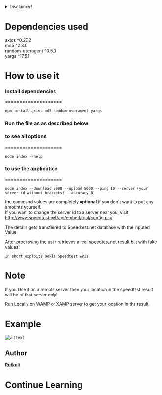 <details>
<summary>Disclaimer!</summary>
  This Project is solely for <b>Education Purpose Only</b>! The current maintainer or the future maintainer will not be responsible for any action done by the end user!
</details>   

# Dependencies used
axios ^0.27.2<br>
md5 ^2.3.0<br>
random-useragent ^0.5.0<br>
yargs ^17.5.1

# How to use it

### Install dependencies
====================

```Terminal
npm install axios md5 random-useragent yargs
```

### Run the file as as described below

### to see all options
====================
```Terminal
node index --help
```
### to use the application
====================
```Terminal
node index --download 5000 --upload 5000 --ping 10 --server (your server id without brackets) --accuracy 8
```
the command values are completely <b>optional</b> if you don't want to put any amounts yourself.<br>
If you want to change the server id to a server near you, visit http://www.speedtest.net/api/embed/trial/config.php

The details gets transferred to Speedtest.net database with the inputed Value

After processing the user retrieves a real speedtest.net result but with fake values!

```In short exploits Ookla Speedtest APIs```

# Note
If you Use it on a remote server then your location in the speedtest result will be of that server only!

Run Locally on WAMP or XAMP server to get your location in the result.

# Example
![alt text](https://www.speedtest.net/result/13492980786.png)


## Author

**[Rutkuli](https://github.com/rutkuli)**

Continue Learning
====================
